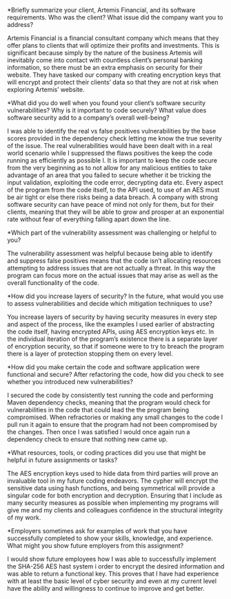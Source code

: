 *Briefly summarize your client, Artemis Financial, and its software requirements. Who was the client? What issue did the company want you to address?

  Artemis Financial is a financial consultant company which means that they offer plans to clients that will optimize their profits and investments. This is significant because simply by the nature of the business Artemis will inevitably come into contact with countless client’s personal banking information, so there must be an extra emphasis on security for their website. They have tasked our company with creating encryption keys that will encrypt and protect their clients’ data so that they are not at risk when exploring Artemis’ website.

*What did you do well when you found your client’s software security vulnerabilities? Why is it important to code securely? What value does software security add to a company’s overall well-being?

  I was able to identify the real vs false positives vulnerabilities by the base scores provided in the dependency check letting me know the true severity of the issue. The real vulnerabilities would have been dealt with in a real world scenario while I suppressed the flaws positives the keep the code running as efficiently as possible l. It is important to keep the code secure from the very beginning as to not allow for any malicious entities to take advantage of an area that you failed to secure whether it be tricking the input validation, exploiting the code error, decrypting data etc. Every aspect of the program from the code itself, to the API used, to use of an AES must be air tight or else there risks being a data breach. A company with strong software security can have peace of mind not only for them, but for their clients, meaning that they will be able to grow and prosper at an exponential rate without fear of everything falling apart down the line.

*Which part of the vulnerability assessment was challenging or helpful to you?

  The vulnerability assessment was helpful because being able to identify and suppress false positives means that the code isn’t allocating resources attempting to address issues that are not actually a threat. In this way the program can focus more on the actual issues that may arise as well as the overall functionality of the code.

*How did you increase layers of security? In the future, what would you use to assess vulnerabilities and decide which mitigation techniques to use?

  You increase layers of security by having security measures in every step and aspect of the process, like the examples I used earlier of abstracting the code itself, having encrypted APIs, using AES encryption keys etc. In the individual iteration of the program’s existence there is a separate layer of encryption security, so that if someone were to try to breach the program there is a layer of protection stopping them on every level.

*How did you make certain the code and software application were functional and secure? After refactoring the code, how did you check to see whether you introduced new vulnerabilities?

  I secured the code by consistently test running the code and performing Maven dependency checks, meaning that the program would check for vulnerabilities in the code that could lead the the program being compromised. When refractories or making any small changes to the code I pull run it again to ensure that the program had not been compromised by the changes. Then once I was satisfied I would once again run a dependency check to ensure that nothing new came up.

*What resources, tools, or coding practices did you use that might be helpful in future assignments or tasks?

  The AES encryption keys used to hide data from third parties will prove an invaluable tool in my future coding endeavors. The cypher will encrypt the sensitive data using hash functions, and being symmetrical will provide a singular code for both encryption and decryption. Ensuring that I include as many security measures as possible when implementing my programs will give me and my clients and colleagues confidence in the structural integrity of my work.

*Employers sometimes ask for examples of work that you have successfully completed to show your skills, knowledge, and experience. What might you show future employers from this assignment?

  I would show future employees how I was able to successfully implement the SHA-256 AES hast system i order to encrypt the desired information and was able to return a functional key. This proves that I have had experience with at least the basic level of cyber security and even at my current level have the ability and willingness to continue to improve and get better.
